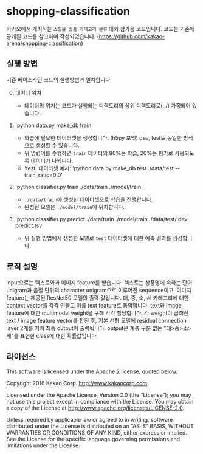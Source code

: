 # shopping-classification

카카오에서 개최하는 `쇼핑몰 상품 카테고리 분류` 대회 참가용 코드입니다.
코드는 기존에 공개된 코드를 참고하여 작성되었습니다. (https://github.com/kakao-arena/shopping-classification)

## 실행 방법
기존 베이스라인 코드의 실행방법과 일치합니다.

0. 데이터 위치
    - 데이터의 위치는 코드가 실행되는 디렉토리의 상위 디렉토리로(../)  가정되어 있습니다.

1. 'python data.py make_db train`
    - 학습에 필요한 데이터셋을 생성합니다. (h5py 포맷) dev, test도 동일한 방식으로 생성할 수 있습니다.
    - 위 명령어를 수행하면 `train` 데이터의 80%는 학습, 20%는 평가로 사용되도록 데이터가 나뉩니다.
    - 'test' 데이터셋 예시:  'python data.py make_db test ./data/test --train_ratio=0.0'

2. 'python classifier.py train ./data/train ./model/train`
    - `./data/train`에 생성한 데이터셋으로 학습을 진행합니다.
    - 완성된 모델은 `./model/train`에 위치합니다.

3. 'python classifier.py predict ./data/train ./model/train ./data/test/ dev predict.tsv`
    - 위 실행 방법에서 생성한 모델로 `test` 데이터셋에 대한 예측 결과를 생성합니다.


## 로직 설명
input으로는 텍스트와과 이미지 feature를 받습니다.  텍스트는 상품명에 속하는 단어 unigram과 음절 단위의 character unigram으로 이루어진 sequence이고, 이미지 feature는 제공된 ResNet50 모델의 출력 값입니다.
대, 중, 소, 세 카테고리에 대한 context vector를 각각 만들고 이를 text feature로 통합합니다. text와 image feature에 대한 multimodal weight을 구해 각각 할당합니다.
각 weight이 곱해진 text / image feature vector를 합친 후, 기본 선형 모델에 residual connection layer 2개를 거쳐 최종 output이 출력됩니다.
output은 계층 구분 없는 "대>중>소>세"를 표현한 class에 대한 확률값입니다.

## 라이선스

This software is licensed under the Apache 2 license, quoted below.

Copyright 2018 Kakao Corp. http://www.kakaocorp.com

Licensed under the Apache License, Version 2.0 (the “License”); you may not use this project except in compliance with the License. You may obtain a copy of the License at http://www.apache.org/licenses/LICENSE-2.0.

Unless required by applicable law or agreed to in writing, software distributed under the License is distributed on an “AS IS” BASIS, WITHOUT WARRANTIES OR CONDITIONS OF ANY KIND, either express or implied. See the License for the specific language governing permissions and limitations under the License.
